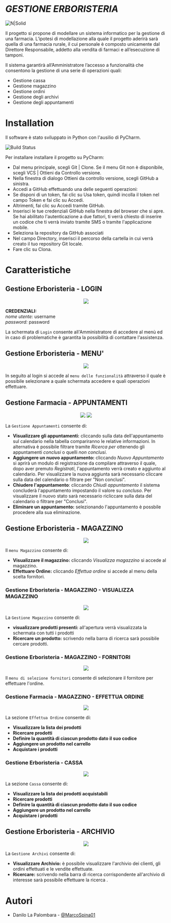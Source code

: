 # *GESTIONE ERBORISTERIA*


![N|Solid](immagini_readme/logo2.png)


Il progetto si propone di modellare un sistema informatico per la gestione di una farmacia.
L’ipotesi di modellazione alla quale il progetto aderirà sarà quella di una farmacia rurale, il cui personale è composto unicamente dal Direttore Responsabile, addetto alla vendita di farmaci e all’esecuzione di tamponi. 

Il sistema garantirà all’Amministratore l’accesso a funzionalità che consentono la gestione di una serie di operazioni quali:
- Gestione cassa
- Gestione magazzino
- Gestione ordini
- Gestione degli archivi
- Gestione degli appuntamenti

# Installation

Il software è stato sviluppato in Python con l'ausilio di PyCharm. 

![Build Status](https://i.stack.imgur.com/wJqaA.png)


Per installare installare il progetto su PyCharm:
- Dal menu principale, scegli Git | Clone. Se il menu Git non è disponibile, scegli VCS | Ottieni da Controllo versione.
- Nella finestra di dialogo Ottieni da controllo versione, scegli GitHub a sinistra.
- Accedi a GitHub effettuando una delle seguenti operazioni:
- Se disponi di un token, fai clic su Usa token, quindi incolla il token nel campo Token e fai clic su Accedi.
- Altrimenti, fai clic su Accedi tramite GitHub.
- Inserisci le tue credenziali GitHub nella finestra del browser che si apre. Se hai abilitato l'autenticazione a due fattori, ti verrà chiesto di inserire un codice che ti verrà inviato tramite SMS o tramite l'applicazione mobile.
- Seleziona la repository da GitHub associati 
- Nel campo Directory, inserisci il percorso della cartella in cui verrà creato il tuo repository Git locale.
- Fare clic su Clona.


# Caratteristiche
## Gestione Erboristeria -  LOGIN
<p align="center">
  <img  src="immagini_readme/loginRM.png">
</p>

**CREDENZIALI:** <br>
*nome utente:* username <br>
*password:* password

La schermata di `Login` consente all'Amministratore di accedere al menù ed in caso di problematiche è garantita la possibilità di contattare l'assistenza.
## Gestione Erboristeria - MENU'
<p align="center">
  <img  src="immagini_readme/homeRM.png">
</p>

In seguito al login si accede al `menu delle funzionalità` attraverso il quale è possibile selezionare a quale schermata accedere e quali operazioni effettuare. 
## Gestione Farmacia - APPUNTAMENTI
<p align="center">
  <img  src="https://github.com/MarcoSpina01/Farmacia/blob/main/immagini_readme/immagini_readme/calendario.png">
  <img  src="https://github.com/MarcoSpina01/Farmacia/blob/main/immagini_readme/immagini_readme/moduloregistrazione.png">
</p>

La `Gestione Appuntamenti` consente di:
- **Visualizzare gli appuntamenti:** cliccando sulla data dell'appuntamento sul calendario nella tabella compariranno le relative informazioni. In alternativa è possibile filtrare tramite *Ricerca per* ottenendo gli appuntamenti *conclusi* o quelli *non conclusi*.
- **Aggiungere un nuovo appuntamento:** cliccando *Nuovo Appuntamento* si aprirà un modulo di registrazione da compilare attraverso il quale, dopo aver premuto *Registrati*, l'appuntamento verrà creato e aggiunto al calendario. Per visualizzare la nuova aggiunta sarà necessario cliccare sulla data del calendario o filtrare per "Non conclusi".
- **Chiudere l'appuntamento**: cliccando *Chiudi appuntamento* il sistema concluderà l'appuntamento impostando il valore su *concluso*. Per visualizzare il nuovo stato sarà necessario ricliccare sulla data del calendario o filtrare per "Conclusi".
- **Eliminare un appuntamento:** selezionando l'appuntamento è possbile procedere alla sua eliminazione.

## Gestione Erboristeria - MAGAZZINO
<p align="center">
  <img  src="https://github.com/MarcoSpina01/Farmacia/blob/main/immagini_readme/immagini_readme/magazzino.png">
 </p>

Il `menu Magazzino` consente di:
- **Visualizzare il magazzino:** cliccando *Visualizza magazzino* si accede al magazzino.
- **Effettuare Ordine:** cliccando *Effettua ordine* si accede al menu della scelta fornitori.

### Gestione Erboristeria - MAGAZZINO - VISUALIZZA MAGAZZINO
<p align="center">
  <img  src="https://github.com/MarcoSpina01/Farmacia/blob/main/immagini_readme/immagini_readme/visualmagazzino.png">
 </p>


La `Gestione Magazzino` consente di:
- **visualizzare prodotti presenti:** all'apertura verrà visualizzata la schermata con tutti i prodotti
- **Ricercare un prodotto:** scrivendo nella barra di ricerca sarà possibile cercare prodotti.

### Gestione Erboristeria - MAGAZZINO - FORNITORI 
<p align="center">
  <img  src="https://github.com/MarcoSpina01/Farmacia/blob/main/immagini_readme/immagini_readme/fornitori.png">
 </p>


Il `menu di selezione fornitori` consente di selezionare il fornitore per effettuare l'ordine.

### Gestione Farmacia - MAGAZZINO - EFFETTUA ORDINE
<p align="center">
  <img  src="https://github.com/MarcoSpina01/Farmacia/blob/main/immagini_readme/immagini_readme/pfizer.png">
 </p>


La sezione `Effettua Ordine` consente di:
- **Visualizzare la lista dei prodotti**
- **Ricercare prodotti**
- **Definire la quantità di ciascun prodotto dato il suo codice**
- **Aggiungere un prodotto nel carrello**
- **Acquistare i prodotti** 

### Gestione Erboristeria - CASSA 
<p align="center">
  <img  src="https://github.com/MarcoSpina01/Farmacia/blob/main/immagini_readme/immagini_readme/cassa.png">
 </p>


La sezione `Cassa` consente di:
- **Visualizzare la lista dei prodotti acquistabili**
- **Ricercare prodotti**
- **Definire la quantità di ciascun prodotto dato il suo codice**
- **Aggiungere un prodotto nel carrello**
- **Acquistare i prodotti** 

## Gestione Erboristeria - ARCHIVIO
<p align="center">
  <img  src="https://github.com/MarcoSpina01/Farmacia/blob/main/immagini_readme/immagini_readme/archivi.png">
 </p>


La `Gestione Archivi` consente di:
- **Visualizzare Archivio:** è possibile visualizzare l'archivio dei clienti, gli ordini effettuati e le vendite effettuate.
- **Ricercare:** scrivendo nella barra di ricerca corrispondente all'archivio di interesse sarà possibile effettuare la ricerca .

# Autori

- Danilo La Palombara - [@MarcoSpina01](https://github.com/MarcoSpina01)
